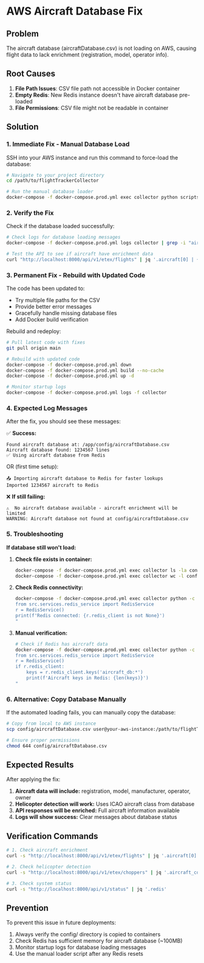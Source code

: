 # AWS Aircraft Database Fix

## Problem
The aircraft database (aircraftDatabase.csv) is not loading on AWS, causing flight data to lack enrichment (registration, model, operator info).

## Root Causes
1. **File Path Issues**: CSV file path not accessible in Docker container
2. **Empty Redis**: New Redis instance doesn't have aircraft database pre-loaded
3. **File Permissions**: CSV file might not be readable in container

## Solution

### 1. Immediate Fix - Manual Database Load

SSH into your AWS instance and run this command to force-load the database:

```bash
# Navigate to your project directory
cd /path/to/flightTrackerCollector

# Run the manual database loader
docker-compose -f docker-compose.prod.yml exec collector python scripts/load_aircraft_db.py
```

### 2. Verify the Fix

Check if the database loaded successfully:

```bash
# Check logs for database loading messages
docker-compose -f docker-compose.prod.yml logs collector | grep -i "aircraft database"

# Test the API to see if aircraft have enrichment data
curl "http://localhost:8000/api/v1/etex/flights" | jq '.aircraft[0] | {hex, flight, registration, model, operator}'
```

### 3. Permanent Fix - Rebuild with Updated Code

The code has been updated to:
- Try multiple file paths for the CSV
- Provide better error messages
- Gracefully handle missing database files
- Add Docker build verification

Rebuild and redeploy:

```bash
# Pull latest code with fixes
git pull origin main

# Rebuild with updated code
docker-compose -f docker-compose.prod.yml down
docker-compose -f docker-compose.prod.yml build --no-cache
docker-compose -f docker-compose.prod.yml up -d

# Monitor startup logs
docker-compose -f docker-compose.prod.yml logs -f collector
```

### 4. Expected Log Messages

After the fix, you should see these messages:

✅ **Success:**
```
Found aircraft database at: /app/config/aircraftDatabase.csv
Aircraft database found: 1234567 lines
✅ Using aircraft database from Redis
```

OR (first time setup):
```
📤 Importing aircraft database to Redis for faster lookups
Imported 1234567 aircraft to Redis
```

❌ **If still failing:**
```
⚠️  No aircraft database available - aircraft enrichment will be limited
WARNING: Aircraft database not found at config/aircraftDatabase.csv
```

### 5. Troubleshooting

**If database still won't load:**

1. **Check file exists in container:**
   ```bash
   docker-compose -f docker-compose.prod.yml exec collector ls -la config/
   docker-compose -f docker-compose.prod.yml exec collector wc -l config/aircraftDatabase.csv
   ```

2. **Check Redis connectivity:**
   ```bash
   docker-compose -f docker-compose.prod.yml exec collector python -c "
   from src.services.redis_service import RedisService
   r = RedisService()
   print(f'Redis connected: {r.redis_client is not None}')
   "
   ```

3. **Manual verification:**
   ```bash
   # Check if Redis has aircraft data
   docker-compose -f docker-compose.prod.yml exec collector python -c "
   from src.services.redis_service import RedisService
   r = RedisService()
   if r.redis_client:
       keys = r.redis_client.keys('aircraft_db:*')
       print(f'Aircraft keys in Redis: {len(keys)}')
   "
   ```

### 6. Alternative: Copy Database Manually

If the automated loading fails, you can manually copy the database:

```bash
# Copy from local to AWS instance
scp config/aircraftDatabase.csv user@your-aws-instance:/path/to/flightTrackerCollector/config/

# Ensure proper permissions
chmod 644 config/aircraftDatabase.csv
```

## Expected Results

After applying the fix:
1. **Aircraft data will include:** registration, model, manufacturer, operator, owner
2. **Helicopter detection will work:** Uses ICAO aircraft class from database
3. **API responses will be enriched:** Full aircraft information available
4. **Logs will show success:** Clear messages about database status

## Verification Commands

```bash
# 1. Check aircraft enrichment
curl -s "http://localhost:8000/api/v1/etex/flights" | jq '.aircraft[0] | {hex, flight, registration, model, operator, manufacturer}'

# 2. Check helicopter detection
curl -s "http://localhost:8000/api/v1/etex/choppers" | jq '.aircraft_count'

# 3. Check system status
curl -s "http://localhost:8000/api/v1/status" | jq '.redis'
```

## Prevention

To prevent this issue in future deployments:
1. Always verify the config/ directory is copied to containers
2. Check Redis has sufficient memory for aircraft database (~100MB)
3. Monitor startup logs for database loading messages
4. Use the manual loader script after any Redis resets
